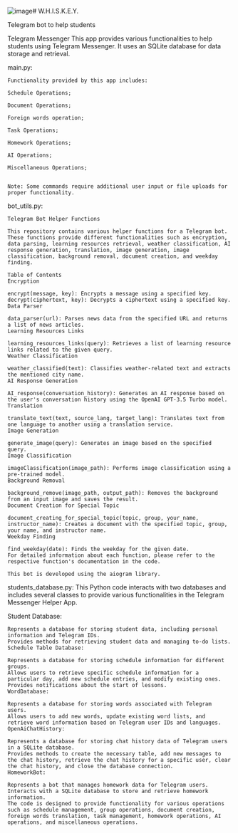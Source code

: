 ![image](https://github.com/eagle218/W.H.I.S.K.E.Y./assets/113504886/7fe14841-0fb8-46c8-bd75-0dbd802e8c18)# W.H.I.S.K.E.Y.


Telegram bot to help students

Telegram Messenger
This app provides various functionalities to help students using Telegram Messenger. It uses an SQLite database for data storage and retrieval.

main.py:

    Functionality provided by this app includes:

    Schedule Operations;

    Document Operations;

    Foreign words operation;

    Task Operations;

    Homework Operations;

    AI Operations;

    Miscellaneous Operations;


    Note: Some commands require additional user input or file uploads for proper functionality.


bot_utils.py:

    Telegram Bot Helper Functions

    This repository contains various helper functions for a Telegram bot. These functions provide different functionalities such as encryption, data parsing, learning resources retrieval, weather classification, AI response generation, translation, image generation, image classification, background removal, document creation, and weekday finding.

    Table of Contents
    Encryption

    encrypt(message, key): Encrypts a message using a specified key.
    decrypt(ciphertext, key): Decrypts a ciphertext using a specified key.
    Data Parser

    data_parser(url): Parses news data from the specified URL and returns a list of news articles.
    Learning Resources Links

    learning_resources_links(query): Retrieves a list of learning resource links related to the given query.
    Weather Classification

    weather_classified(text): Classifies weather-related text and extracts the mentioned city name.
    AI Response Generation

    AI_response(conversation_history): Generates an AI response based on the user's conversation history using the OpenAI GPT-3.5 Turbo model.
    Translation

    translate_text(text, source_lang, target_lang): Translates text from one language to another using a translation service.
    Image Generation

    generate_image(query): Generates an image based on the specified query.
    Image Classification

    imageClassification(image_path): Performs image classification using a pre-trained model.
    Background Removal

    background_remove(image_path, output_path): Removes the background from an input image and saves the result.
    Document Creation for Special Topic

    document_creating_for_special_topic(topic, group, your_name, instructor_name): Creates a document with the specified topic, group, your name, and instructor name.
    Weekday Finding

    find_weekday(date): Finds the weekday for the given date.
    For detailed information about each function, please refer to the respective function's documentation in the code.

    This bot is developed using the aiogram library.




students_database.py:
This Python code interacts with two databases and includes several classes to provide various functionalities in the Telegram Messenger Helper App.

Student Database:

    Represents a database for storing student data, including personal information and Telegram IDs.
    Provides methods for retrieving student data and managing to-do lists.
    Schedule Table Database:

    Represents a database for storing schedule information for different groups.
    Allows users to retrieve specific schedule information for a particular day, add new schedule entries, and modify existing ones.
    Provides notifications about the start of lessons.
    WordDatabase:

    Represents a database for storing words associated with Telegram users.
    Allows users to add new words, update existing word lists, and retrieve word information based on Telegram user IDs and languages.
    OpenAiChatHistory:

    Represents a database for storing chat history data of Telegram users in a SQLite database.
    Provides methods to create the necessary table, add new messages to the chat history, retrieve the chat history for a specific user, clear the chat history, and close the database connection.
    HomeworkBot:

    Represents a bot that manages homework data for Telegram users.
    Interacts with a SQLite database to store and retrieve homework information.
    The code is designed to provide functionality for various operations such as schedule management, group operations, document creation, foreign words translation, task management, homework operations, AI operations, and miscellaneous operations.
